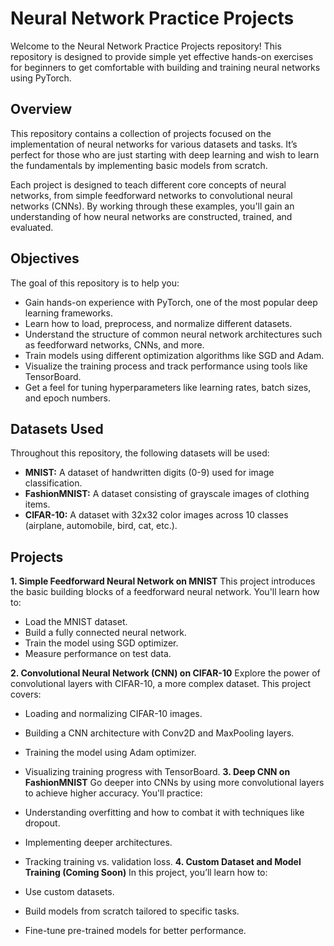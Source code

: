 # Neural Network Practice Projects
Welcome to the Neural Network Practice Projects repository! This repository is designed to provide simple yet effective hands-on exercises for beginners to get comfortable with building and training neural networks using PyTorch.

## Overview
This repository contains a collection of projects focused on the implementation of neural networks for various datasets and tasks. It’s perfect for those who are just starting with deep learning and wish to learn the fundamentals by implementing basic models from scratch.

Each project is designed to teach different core concepts of neural networks, from simple feedforward networks to convolutional neural networks (CNNs). By working through these examples, you'll gain an understanding of how neural networks are constructed, trained, and evaluated.

## Objectives
The goal of this repository is to help you:

- Gain hands-on experience with PyTorch, one of the most popular deep learning frameworks.
- Learn how to load, preprocess, and normalize different datasets.
- Understand the structure of common neural network architectures such as feedforward networks, CNNs, and more.
- Train models using different optimization algorithms like SGD and Adam.
- Visualize the training process and track performance using tools like TensorBoard.
- Get a feel for tuning hyperparameters like learning rates, batch sizes, and epoch numbers.
## Datasets Used
Throughout this repository, the following datasets will be used:

- **MNIST:** A dataset of handwritten digits (0-9) used for image classification.
- **FashionMNIST:** A dataset consisting of grayscale images of clothing items.
- **CIFAR-10:** A dataset with 32x32 color images across 10 classes (airplane, automobile, bird, cat, etc.).

## Projects
**1. Simple Feedforward Neural Network on MNIST**
This project introduces the basic building blocks of a feedforward neural network. You'll learn how to:

- Load the MNIST dataset.
- Build a fully connected neural network.
- Train the model using SGD optimizer.
- Measure performance on test data.
  
**2. Convolutional Neural Network (CNN) on CIFAR-10**
Explore the power of convolutional layers with CIFAR-10, a more complex dataset. This project covers:

- Loading and normalizing CIFAR-10 images.
- Building a CNN architecture with Conv2D and MaxPooling layers.
- Training the model using Adam optimizer.
- Visualizing training progress with TensorBoard.
**3. Deep CNN on FashionMNIST**
Go deeper into CNNs by using more convolutional layers to achieve higher accuracy. You'll practice:

- Understanding overfitting and how to combat it with techniques like dropout.
- Implementing deeper architectures.
- Tracking training vs. validation loss.
**4. Custom Dataset and Model Training (Coming Soon)**
In this project, you’ll learn how to:

- Use custom datasets.
- Build models from scratch tailored to specific tasks.
- Fine-tune pre-trained models for better performance.

